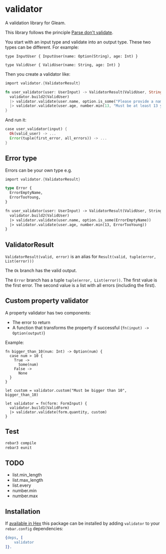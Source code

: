 # validator

A validation library for Gleam.

This library follows the principle [Parse don't validate](https://lexi-lambda.github.io/blog/2019/11/05/parse-don-t-validate/).

You start with an input type and validate into an output type. These two types can be different. For example:

```
type InputUser { InputUser(name: Option(String), age: Int) }

type ValidUser { ValidUser(name: String, age: Int) }
```

Then you create a validator like:

```rust
import validator.{ValidatorResult}

fn user_validator(user: UserInput) -> ValidatorResult(ValidUser, String) {
  validator.build2(ValidUser)
  |> validator.validate(user.name, option.is_some("Please provide a name"))
  |> validator.validate(user.age, number.min(13, "Must be at least 13 years old"))
}
```

And run it:

```rust
case user_validator(input) {
  Ok(valid_user) -> ...
  Error(tuple(first_error, all_errors)) -> ...
}
```

## Error type

Errors can be your own type e.g.

```rust
import validator.{ValidatorResult}

type Error {
  ErrorEmptyName,
  ErrorTooYoung,
}

fn user_validator(user: UserInput) -> ValidatorResult(ValidUser, String) {
  validator.build2(ValidUser)
  |> validator.validate(user.name, option.is_some(ErrorEmptyName))
  |> validator.validate(user.age, number.min(13, ErrorTooYoung))
}
```

## ValidatorResult

`ValidatorResult(valid, error)` is an alias for `Result(valid, tuple(error, List(error)))`

The `Ok` branch has the valid output.

The `Error` branch has a tuple `tuple(error, List(error))`.
The first value is the first error. The second value is a list with all errors (including the first).

## Custom property validator

A property validator has two components:

- The error to return
- A function that transforms the property if successful (`fn(input) -> Option(output)`)

Example:

```
fn bigger_than_10(num: Int) -> Option(num) {
  case num > 10 {
    True ->
      Some(num)
    False ->
      None
  }
}

let custom = validator.custom("Must be bigger than 10", bigger_than_10)

let validator = fn(form: FormInput) {
  validator.build1(ValidForm)
  |> validator.validate(form.quantity, custom)
}
```

## Test

```sh
rebar3 compile
rebar3 eunit
```

## TODO

- list.min_length
- list.max_length
- list.every
- number.min
- number.max

## Installation

If [available in Hex](https://www.rebar3.org/docs/dependencies#section-declaring-dependencies)
this package can be installed by adding `validator` to your `rebar.config` dependencies:

```erlang
{deps, [
    validator
]}.
```
